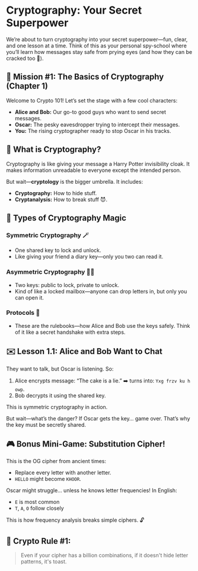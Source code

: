 # Cryptography: Your Secret Superpower

We’re about to turn cryptography into your secret superpower—fun, clear, and one lesson at a time. Think of this as your personal spy-school where you’ll learn how messages stay safe from prying eyes (and how they can be cracked too 👀).

## 🧠 Mission #1: The Basics of Cryptography (Chapter 1)

Welcome to Crypto 101! Let’s set the stage with a few cool characters:

-   **Alice and Bob:** Our go-to good guys who want to send secret messages.
-   **Oscar:** The pesky eavesdropper trying to intercept their messages.
-   **You:** The rising cryptographer ready to stop Oscar in his tracks.

## 🔐 What is Cryptography?

Cryptography is like giving your message a Harry Potter invisibility cloak. It makes information unreadable to everyone except the intended person.

But wait—**cryptology** is the bigger umbrella. It includes:

-   **Cryptography:** How to hide stuff.
-   **Cryptanalysis:** How to break stuff 😈.

## 🎩 Types of Cryptography Magic

### Symmetric Cryptography 🪄

-   One shared key to lock and unlock.
-   Like giving your friend a diary key—only you two can read it.

### Asymmetric Cryptography 🧙‍♂️

-   Two keys: public to lock, private to unlock.
-   Kind of like a locked mailbox—anyone can drop letters in, but only you can open it.

### Protocols 🧾

-   These are the rulebooks—how Alice and Bob use the keys safely. Think of it like a secret handshake with extra steps.

## ✉️ Lesson 1.1: Alice and Bob Want to Chat

They want to talk, but Oscar is listening. So:

1.  Alice encrypts message: “The cake is a lie.” ➡️ turns into: `Yxg frzv ku h owp`.
2.  Bob decrypts it using the shared key.

This is symmetric cryptography in action.

But wait—what’s the danger? If Oscar gets the key… game over. That’s why the key must be secretly shared.

## 🎮 Bonus Mini-Game: Substitution Cipher!

This is the OG cipher from ancient times:

-   Replace every letter with another letter.
-   `HELLO` might become `KHOOR`.

Oscar might struggle… unless he knows letter frequencies! In English:

-   `E` is most common
-   `T`, `A`, `O` follow closely

This is how frequency analysis breaks simple ciphers. 🔓

## 🧪 Crypto Rule #1:

> Even if your cipher has a billion combinations, if it doesn't hide letter patterns, it's toast.